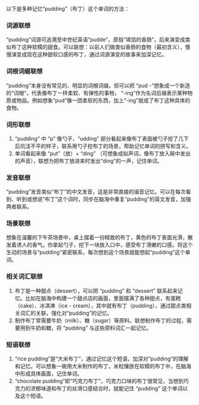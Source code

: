以下是多种记忆“pudding”（布丁）这个单词的方法：

### 词源联想
“pudding”词源可追溯至中世纪英语“pudde”，原指“填馅的香肠”，后来演变成类似布丁这种软糯的甜食。可以联想：以前人们做类似香肠的食物（最初含义），慢慢演变成现在这种甜软口感的布丁，通过词源演变的故事来加深记忆。

### 词根词缀联想
 “pudding”本身没有常见的、明显的词根词缀。但可以把 “pud -”想象成一个新造的“词根”，代表像布丁一样柔软、有弹性的事物， “-ing”作为名词后缀表示某种物质或物品。例如想象“pud”像一团柔软的东西，加上“-ing”就成了布丁这种具体的食物。

### 词形联想
1. “pudding” 中 “p” 像勺子，“udding” 部分看起来像布丁表面被勺子挖了几下后坑洼不平的样子，联系用勺子挖布丁的场景，帮助记忆单词的拼写和含义。
2. 单词看起来像 “put”（放）+ “ding” （可想象成拟声词，像布丁放入碗中发出的声音），联想为把布丁放进来时发出“ding”的一声，记住单词。

### 发音联想
“pudding”发音类似“布丁”的中文发音，这是非常直接的谐音记忆。可以在每次看到、听到或想说“布丁”这个词时，同步在脑海中重复“pudding”的英文发音，加强两者联系。

### 场景联想
想象在温馨的下午茶场景中，桌上摆着一份精致的布丁，黄色的布丁表面光滑，散发着诱人的香气。你拿起勺子，挖下一块放入口中，感受布丁滑嫩的口感。将这个生动的场景与“pudding”紧密联系，每次想到这个场景就能想起“pudding”这个单词。

### 相关词汇联想
1. 布丁是一种甜点（dessert），可以把 “pudding” 和 “dessert” 联系起来记忆。比如在脑海中构建一个甜点店的画面，里面摆满了各种甜点，有蛋糕（cake）、冰淇淋（ice - cream），其中就有布丁（pudding），通过甜点类相关词汇的关联，强化对“pudding”的记忆。
2. 制作布丁常需要牛奶（milk）、糖（sugar）等原料。联想制作布丁的过程，需要用到牛奶和糖，将 “pudding” 与这些原料词汇一起记忆。

### 短语联想
1. “rice pudding”是“大米布丁”，通过记忆这个短语，加深对“pudding”的理解和记忆。可以想象一碗用大米制作的布丁，米粒镶嵌在软糯的布丁中，在脑海中形成具体画面，记住单词。
2. “chocolate pudding”即“巧克力布丁”，巧克力口味的布丁很常见，当想到巧克力的浓郁味道和布丁的丝滑口感结合时，就能记住 “pudding” 这个单词以及这个短语。 
